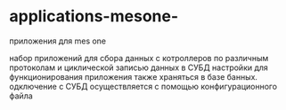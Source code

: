 # applications-mesone-
приложения для mes one

набор приложений для сбора данных с котроллеров по различным протоколам и циклической записью данных в СУБД
настройки для функционирования приложения также храняться в базе банных.
одключение с СУБД осуществляется с помощью конфигурационного файла
